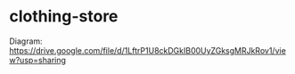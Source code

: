 # clothing-store
Diagram: https://drive.google.com/file/d/1LftrP1U8ckDGkIB00UyZGksgMRJkRov1/view?usp=sharing